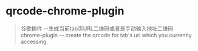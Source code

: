# qrcode-chrome-plugin
> 谷歌插件 --生成当前tab页URL二维码或者是手动输入地址二维码</br>
chrome-plugin -- create the qrcode for tab's url which you currently accessing.


